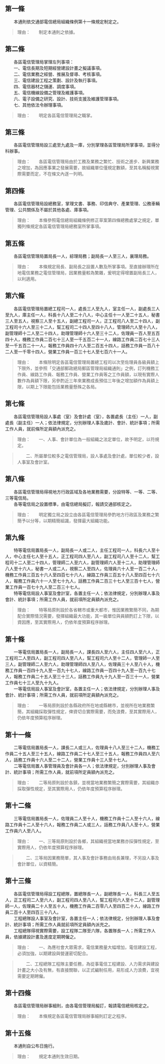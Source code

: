 第一條 
-------
　　本通則依交通部電信總局組織條例第十一條規定制定之。  
> 理由：　　制定本通則之依據。



第二條 
-------
　　各區電信管理局掌理左列事項：  
　　一、電信長期及短期經營建設計畫之擬議事項。  
　　二、電信業務之經營、推展及督導、考核事項。  
　　三、電信建設工程之策劃、設計及執行事項。  
　　四、電信器材之儲運、調度事項。  
　　五、電信機線設備之管理及維護事項。  
　　六、電子設備之研究、設計、技術支援及維護管理事項。  
　　七、其他依法令辦理事項。  
> 理由：　　明定各區電信管理局之職掌。



第三條 
-------
　　各區電信管理局設三處至九處及一庫，分別掌理各區管理局所掌事項，並得分科辦事。  
> 理由：　　各區電信管理局由於工務及業務之繁忙、技術之進步、新興業務之增加，為因應事業之發展需要，故組織單位僅規定數額，至其名稱擬視實際需要而定，不在條文內逐一列明。



第四條 
-------
　　各區電信管理局設總務室，掌理文書、事務、印信典守、產業管理、公務車輛管理、公共關係及不屬於其他各處、庫事項。  
> 理由：　　本條參照電信總局組織條例修正草案第四條總務處掌之規定，單獨列條規定各區電信管理局總務室所掌事項。



第五條 
-------
　　各區電信管理局置局長一人，綜理局務；副局長一人至三人，襄理局務。  
> 理由：　　本條規定局長、副局長之設置人數及所掌事項。至直接辦理所在地電信業務之電信管理局，因業務量較為繁雜，爰明定得增置副局長三人，以利適用。



第六條 
-------
　　各區電信管理局置總工程司一人，處長三人至九人，室主任一人，副處長三人至九人，庫主任一人，科長十八人至二十八人，中心主任十一人至二十五人，秘書三人至五人，視察三人至十五人，副總工程司一人，正工程司八人至二十四人，副工程司十六人至三十二人，幫工程司二十四人至四十八人，管理師六人至十八人，副管理師十二人至二十四人，助理管理師十六人至三十二人，佐理員一百人至五百四十人，機務工作員二百七十三人至一千五百二十一人，線路工作員二百七十三人至一千五百二十一人，報務工作員四十六人至二百五十四人，話務工作員一百八十二人至一千零十四人，營業工作員一百三十七人至七百六十一人。  
> 理由：　　本條除明定各區電信管理局置總工程司以次至佐理員各級員額上下限外，並參照「交通部郵政總局郵區管理局組織通則」之例，訂列機務工作員、線路工作員、報務工作員、營業工作員等之工作員額，以現有實際人數作為員額下限，另參酌近三年來業務成長預估三年後之增加額作為員額上限，以期上下限能包括業務量懸殊之各局。



第七條 
-------
　　各區電信管理局設人事處（室）及會計處（室），各置處長（主任）一人，副處長（副主任）一人；依法律規定，分別辦理人事及歲計、會計、統計事項；所需工作人員，就前條所定員額內派充之。  
> 理由：　　一、人事、會計單位為一般組織之法定單位，故予明定，以符規定。

> 　　二、所屬單位較多之電信管理局，設人事處及會計處，單位較少者，設人事室及會計室。



第八條 
-------
　　各區電信管理局得視地方行政區域及各地業務需要，分設特等、一等、二等、三等電信局。  
　　各等電信局之設置標準，由電信總局擬訂，報請交通部核定之。  
> 理由：　　明定獨立局之設立由各區電信管理局參酌地方行政區及業務之繁簡予以分等，以期精簡組識，發揮最大組織功能。



第九條 
-------
　　特等電信局置局長一人，副局長一人或二人，主任工程司一人，科長六人至十人，中心主任七人至十五人，正工程司四人至八人，副工程司八人至十二人，幫工程司十二人至二十四人，管理師二人至六人，副管理師六人至十二人，助理管理師八人至十六人，秘書一人或二人，視察二人至四人，佐理員六十人至一百二十人，機務工作員三百五十六人至四百七十六人，線路工作員三百五十八人至四百七十六人，報務工作員六十一人至七十九人，話務工作員二百三十七人至三百十七人，營業工作員一百七十九人至二百三十七人。  
　　特等電信局設人事室及會計室，各置主任一人；依法律規定，分別辦理人事及會計、統計事項；所需工作人員，就前項所定員額內派充之。  
> 理由：　　特等局原則設於各省轄市或重大都市，惟因業務繁簡不同，為期配合實際情況需要，發揮組織最大功能，其一級單位與員額酌訂上下限，以資因應，至其實際用人，仍依年度預算程序辦理。



第十條 
-------
　　一等電信局置局長一人，副局長一人，課長四人至六人，主任四人至六人，正工程司二人至四人，副工程司四人至八人，幫工程司六人至十二人，管理師一人至三人，副管理師二人至六人，助理管理師四人至八人，佐理員三十人至八十人，機務工作員一百四十九人至一百九十七人，線路工作員一百四十九人至一百九十七人，報務工作員二十五人至三十三人，話務工作員九十九人至一百三十一人，營業工作員七十三人至九十九人。  
　　一等電信局設人事室及會計室，各置主任一人；依法律規定，分別辦理人事及會計、統計事項；所需工作人員，就前項所定員額內派充之。  
> 理由：　　一等局原則設於各縣政府所在地或縣轄市，並視所在地業務繁簡，其組織採取彈性規定，俾資切合實際需要，而免浪費，至其實際用人，仍依年度預算程序辦理。



第十一條 
---------
　　二等電信局置局長一人，課長二人或三人，佐理員十八人至三十二人，機務工作員二十五人至三十五人，線路工作員二十七人至三十五人，報務工作員四人至六人，話務工作員十六人至二十二人，營業工作員十三人至十七人。  
　　二等電信局置人事管理員及會計員各一人；依法律規定，分別辦理人事及會計、統計事項；所需工作人員，就前項所定員額內派充之。  
> 理由：　　二等局原則設於各鎮，並視當地業務繁簡之實際需要，其組織亦採取彈性規定，至其實際用人，仍依年度預算程序辦理。



第十二條 
---------
　　三等電信局置局長一人，佐理員二人至十人，機務工作員十二人至十六人，線路工作員十二人至十六人，報務工作員二人或三人，話務工作員八人至十人，營業工作員六人至八人。  
> 理由：　　一、三等局原則設於各鄉，其組織視當地業務亦採彈性規定，至實際用人，仍依年度預算程序辦理。

> 　　二、三等局因業務簡單，其人事及會計事務由局長兼理，不另設人事及會計單位，以資精簡。



第十三條 
---------
　　各區電信管理局得設工程總隊，置總隊長一人，副總隊長一人，科長三人至五人，正工程司二人至六人，副工程司四人至八人，幫工程司六人至十二人，副管理師一人，佐理員二十人至五十人，機務工作員二百零八人至四百二十人，線路工作員二百十人至四百三十八人。  
　　工程總隊設人事室及會計室，各置主任一人；依法律規定，分別辦理人事及會計、統計事項；所需工作人員就前項所定員額內派充之。  
　　工程總隊得視實際需要，設工程隊二隊至六隊，各置隊長一人；所需工作人員，依據建設計畫及進度定期聘僱之。  
> 理由：　　一、為應社會大眾需求，電信業務量大幅增加，電信建設工程，必須加強，以期建設與營運密切配合。

> 　　二、工程總隊工程隊主要任務，為從事電信工程建設、人力需求與建設計畫之大小及有無，有直接關聯，以正式編制任用，易形成人力浪費，宜視需要定期聘僱。



第十四條 
---------
　　各區電信管理局辦事細則，由各電信管理局擬訂，報請電信總局核定之。  
> 理由：　　本條規定各區電信管理局辦事細則訂定之程序。



第十五條 
---------
　　本通則自公布日施行。  
> 理由：　　規定本通則生效日期。